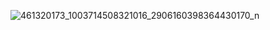 
![461320173_1003714508321016_2906160398364430170_n](https://github.com/user-attachments/assets/a241a507-278f-4937-8092-a32f91ee6696)
